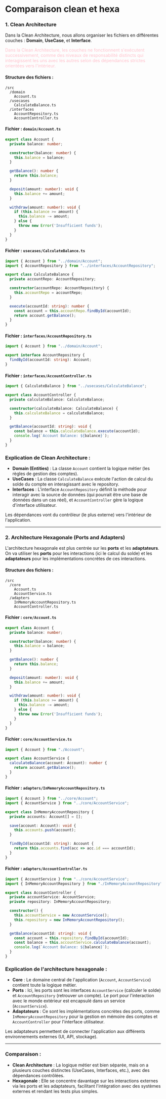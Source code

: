 # Comparaison clean et hexa

### 1. Clean Architecture

Dans la Clean Architecture, nous allons organiser les fichiers en différentes couches : **Domain**, **UseCase**, et **Interface**.

<span style="color:pink">Dans la Clean Architecture, les couches ne fonctionnent s'exécutent successivement, comme des niveaux de responsabilité distincts qui interagissent les uns avec les autres selon des dépendances strictes orientées vers l'intérieur.</span>

#### Structure des fichiers :
```
/src
  /domain
    Account.ts
  /usecases
    CalculateBalance.ts
  /interfaces
    AccountRepository.ts
    AccountController.ts
```

#### Fichier : `domain/Account.ts`
```typescript
export class Account {
  private balance: number;

  constructor(balance: number) {
    this.balance = balance;
  }

  getBalance(): number {
    return this.balance;
  }

  deposit(amount: number): void {
    this.balance += amount;
  }

  withdraw(amount: number): void {
    if (this.balance >= amount) {
      this.balance -= amount;
    } else {
      throw new Error('Insufficient funds');
    }
  }
}
```

#### Fichier : `usecases/CalculateBalance.ts`
```typescript
import { Account } from "../domain/Account";
import { AccountRepository } from "../interfaces/AccountRepository";

export class CalculateBalance {
  private accountRepo: AccountRepository;

  constructor(accountRepo: AccountRepository) {
    this.accountRepo = accountRepo;
  }

  execute(accountId: string): number {
    const account = this.accountRepo.findById(accountId);
    return account.getBalance();
  }
}
```

#### Fichier : `interfaces/AccountRepository.ts`
```typescript
import { Account } from "../domain/Account";

export interface AccountRepository {
  findById(accountId: string): Account;
}
```

#### Fichier : `interfaces/AccountController.ts`
```typescript
import { CalculateBalance } from "../usecases/CalculateBalance";

export class AccountController {
  private calculateBalance: CalculateBalance;

  constructor(calculateBalance: CalculateBalance) {
    this.calculateBalance = calculateBalance;
  }

  getBalance(accountId: string): void {
    const balance = this.calculateBalance.execute(accountId);
    console.log(`Account Balance: ${balance}`);
  }
}
```

### Explication de Clean Architecture :
- **Domain (Entities)** : La classe `Account` contient la logique métier (les règles de gestion des comptes).
- **UseCases** : La classe `CalculateBalance` exécute l'action de calcul du solde du compte en interagissant avec le repository.
- **Interfaces** : L'interface `AccountRepository` définit la méthode pour interagir avec la source de données (qui pourrait être une base de données dans un cas réel), et `AccountController` gère la logique d'interface utilisateur.

Les dépendances vont du contrôleur (le plus externe) vers l'intérieur de l'application.

---

### 2. Architecture Hexagonale (Ports and Adapters)

L'architecture hexagonale est plus centrée sur les **ports** et les **adaptateurs**. On va utiliser les **ports** pour les interactions (ici le calcul du solde) et les **adaptateurs** pour les implémentations concrètes de ces interactions.

#### Structure des fichiers :
```
/src
  /core
    Account.ts
    AccountService.ts
  /adapters
    InMemoryAccountRepository.ts
    AccountController.ts
```

#### Fichier : `core/Account.ts`
```typescript
export class Account {
  private balance: number;

  constructor(balance: number) {
    this.balance = balance;
  }

  getBalance(): number {
    return this.balance;
  }

  deposit(amount: number): void {
    this.balance += amount;
  }

  withdraw(amount: number): void {
    if (this.balance >= amount) {
      this.balance -= amount;
    } else {
      throw new Error('Insufficient funds');
    }
  }
}
```

#### Fichier : `core/AccountService.ts`
```typescript
import { Account } from "./Account";

export class AccountService {
  calculateBalance(account: Account): number {
    return account.getBalance();
  }
}
```

#### Fichier : `adapters/InMemoryAccountRepository.ts`
```typescript
import { Account } from "../core/Account";
import { AccountService } from "../core/AccountService";

export class InMemoryAccountRepository {
  private accounts: Account[] = [];

  save(account: Account): void {
    this.accounts.push(account);
  }

  findById(accountId: string): Account {
    return this.accounts.find(acc => acc.id === accountId);
  }
}
```

#### Fichier : `adapters/AccountController.ts`
```typescript
import { AccountService } from "../core/AccountService";
import { InMemoryAccountRepository } from "./InMemoryAccountRepository";

export class AccountController {
  private accountService: AccountService;
  private repository: InMemoryAccountRepository;

  constructor() {
    this.accountService = new AccountService();
    this.repository = new InMemoryAccountRepository();
  }

  getBalance(accountId: string): void {
    const account = this.repository.findById(accountId);
    const balance = this.accountService.calculateBalance(account);
    console.log(`Account Balance: ${balance}`);
  }
}
```

### Explication de l'architecture hexagonale :
- **Core** : Le domaine central de l'application (`Account`, `AccountService`) contient toute la logique métier.
- **Ports** : Ici, les ports sont les interfaces `AccountService` (calculer le solde) et `AccountRepository` (retrouver un compte). Le port pour l'interaction avec le monde extérieur est encapsulé dans un service (`AccountService`).
- **Adaptateurs** : Ce sont les implémentations concrètes des ports, comme `InMemoryAccountRepository` pour la gestion en mémoire des comptes et `AccountController` pour l'interface utilisateur.

Les adaptateurs permettent de connecter l'application aux différents environnements externes (UI, API, stockage).

---

### Comparaison :
- **Clean Architecture** : La logique métier est bien séparée, mais on a plusieurs couches distinctes (UseCases, Interfaces, etc.), avec des dépendances contrôlées.
- **Hexagonale** : Elle se concentre davantage sur les interactions externes via les ports et les adaptateurs, facilitant l'intégration avec des systèmes externes et rendant les tests plus simples.
